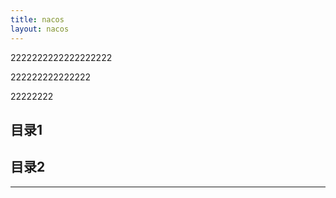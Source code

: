 ```yaml
---
title: nacos
layout: nacos
---
```


2222222222222222222

222222222222222

22222222

## 目录1

## 目录2



----